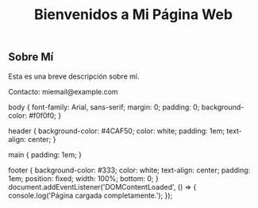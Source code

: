 <html lang="es">
<head>
    <meta charset="UTF-8">
    <meta name="viewport" content="width=device-width, initial-scale=1.0">
    <title>Mi Página Web</title>
    <link rel="stylesheet" href="styles.css">
</head>
<body>
    <header>
        <h1>Bienvenidos a Mi Página Web</h1>
    </header>
    <main>
        <section>
            <h2>Sobre Mí</h2>
            <p>Esta es una breve descripción sobre mí.</p>
        </section>
    </main>
    <footer>
        <p>Contacto: miemail@example.com</p>
    </footer>
    <script src="script.js"></script>
</body>
</html>
body {
    font-family: Arial, sans-serif;
    margin: 0;
    padding: 0;
    background-color: #f0f0f0;
}

header {
    background-color: #4CAF50;
    color: white;
    padding: 1em;
    text-align: center;
}

main {
    padding: 1em;
}

footer {
    background-color: #333;
    color: white;
    text-align: center;
    padding: 1em;
    position: fixed;
    width: 100%;
    bottom: 0;
}
document.addEventListener('DOMContentLoaded', () => {
    console.log('Página cargada completamente.');
});
